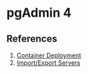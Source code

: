 # pgAdmin 4

## References

1. [Container Deployment](https://www.pgadmin.org/docs/pgadmin4/latest/container_deployment.html)
2. [Import/Export Servers](https://www.pgadmin.org/docs/pgadmin4/latest/import_export_servers.html)

